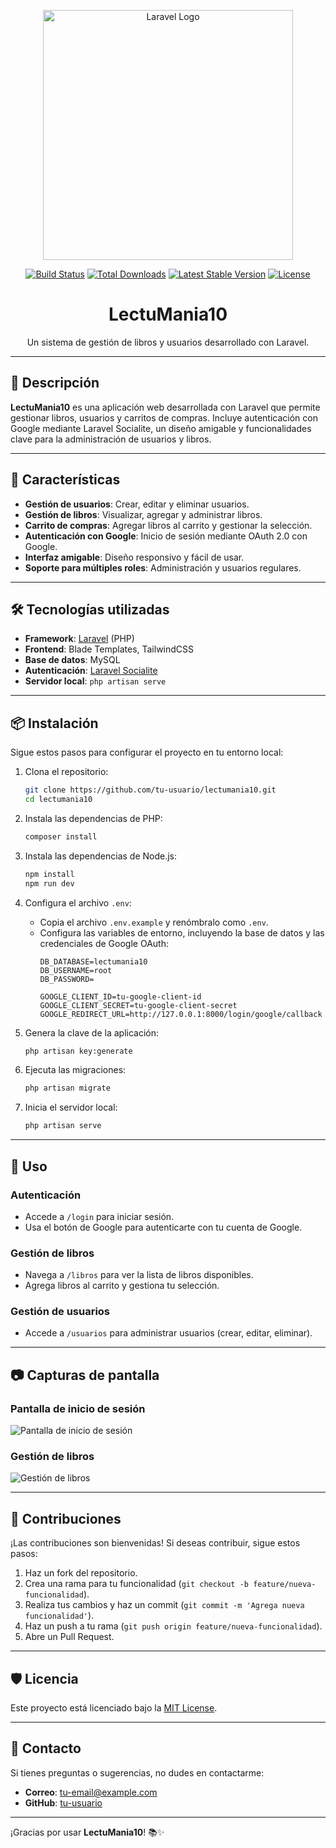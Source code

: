 <p align="center"><a href="https://laravel.com" target="_blank"><img src="https://raw.githubusercontent.com/laravel/art/master/logo-lockup/5%20SVG/2%20CMYK/1%20Full%20Color/laravel-logolockup-cmyk-red.svg" width="400" alt="Laravel Logo"></a></p>

<p align="center">
<a href="https://github.com/laravel/framework/actions"><img src="https://github.com/laravel/framework/workflows/tests/badge.svg" alt="Build Status"></a>
<a href="https://packagist.org/packages/laravel/framework"><img src="https://img.shields.io/packagist/dt/laravel/framework" alt="Total Downloads"></a>
<a href="https://packagist.org/packages/laravel/framework"><img src="https://img.shields.io/packagist/v/laravel/framework" alt="Latest Stable Version"></a>
<a href="https://packagist.org/packages/laravel/framework"><img src="https://img.shields.io/packagist/l/laravel/framework" alt="License"></a>
</p>

<h1 align="center">LectuMania10</h1>
<p align="center">Un sistema de gestión de libros y usuarios desarrollado con Laravel.</p>

---

## 📖 Descripción

**LectuMania10** es una aplicación web desarrollada con Laravel que permite gestionar libros, usuarios y carritos de compras. Incluye autenticación con Google mediante Laravel Socialite, un diseño amigable y funcionalidades clave para la administración de usuarios y libros.

---

## 🚀 Características

- **Gestión de usuarios**: Crear, editar y eliminar usuarios.
- **Gestión de libros**: Visualizar, agregar y administrar libros.
- **Carrito de compras**: Agregar libros al carrito y gestionar la selección.
- **Autenticación con Google**: Inicio de sesión mediante OAuth 2.0 con Google.
- **Interfaz amigable**: Diseño responsivo y fácil de usar.
- **Soporte para múltiples roles**: Administración y usuarios regulares.

---

## 🛠️ Tecnologías utilizadas

- **Framework**: [Laravel](https://laravel.com) (PHP)
- **Frontend**: Blade Templates, TailwindCSS
- **Base de datos**: MySQL
- **Autenticación**: [Laravel Socialite](https://laravel.com/docs/socialite)
- **Servidor local**: `php artisan serve`

---

## 📦 Instalación

Sigue estos pasos para configurar el proyecto en tu entorno local:

1. Clona el repositorio:
   ```bash
   git clone https://github.com/tu-usuario/lectumania10.git
   cd lectumania10
   ```

2. Instala las dependencias de PHP:
   ```bash
   composer install
   ```

3. Instala las dependencias de Node.js:
   ```bash
   npm install
   npm run dev
   ```

4. Configura el archivo `.env`:
   - Copia el archivo `.env.example` y renómbralo como `.env`.
   - Configura las variables de entorno, incluyendo la base de datos y las credenciales de Google OAuth:
     ```env
     DB_DATABASE=lectumania10
     DB_USERNAME=root
     DB_PASSWORD=

     GOOGLE_CLIENT_ID=tu-google-client-id
     GOOGLE_CLIENT_SECRET=tu-google-client-secret
     GOOGLE_REDIRECT_URL=http://127.0.0.1:8000/login/google/callback
     ```

5. Genera la clave de la aplicación:
   ```bash
   php artisan key:generate
   ```

6. Ejecuta las migraciones:
   ```bash
   php artisan migrate
   ```

7. Inicia el servidor local:
   ```bash
   php artisan serve
   ```

---

## 🌟 Uso

### Autenticación
- Accede a `/login` para iniciar sesión.
- Usa el botón de Google para autenticarte con tu cuenta de Google.

### Gestión de libros
- Navega a `/libros` para ver la lista de libros disponibles.
- Agrega libros al carrito y gestiona tu selección.

### Gestión de usuarios
- Accede a `/usuarios` para administrar usuarios (crear, editar, eliminar).

---

## 📷 Capturas de pantalla

### Pantalla de inicio de sesión
![Pantalla de inicio de sesión](https://via.placeholder.com/800x400?text=Captura+de+Inicio+de+Sesión)

### Gestión de libros
![Gestión de libros](https://via.placeholder.com/800x400?text=Captura+de+Gestión+de+Libros)

---

## 🤝 Contribuciones

¡Las contribuciones son bienvenidas! Si deseas contribuir, sigue estos pasos:

1. Haz un fork del repositorio.
2. Crea una rama para tu funcionalidad (`git checkout -b feature/nueva-funcionalidad`).
3. Realiza tus cambios y haz un commit (`git commit -m 'Agrega nueva funcionalidad'`).
4. Haz un push a tu rama (`git push origin feature/nueva-funcionalidad`).
5. Abre un Pull Request.

---

## 🛡️ Licencia

Este proyecto está licenciado bajo la [MIT License](https://opensource.org/licenses/MIT).

---

## 📧 Contacto

Si tienes preguntas o sugerencias, no dudes en contactarme:

- **Correo**: tu-email@example.com
- **GitHub**: [tu-usuario](https://github.com/tu-usuario)

---

¡Gracias por usar **LectuMania10**! 📚✨
```